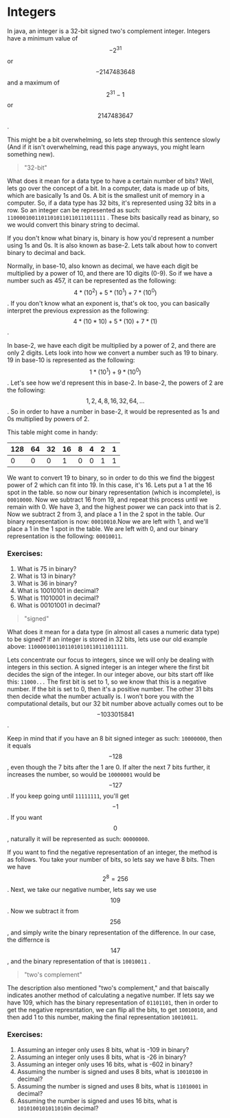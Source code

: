 # Integers

In java, an integer is a 32-bit signed two's complement integer. Integers have a minimum value of $$-2^{31}$$ or $$ -2147483648$$ and a maximum of $$2^{31} - 1$$ or $$2147483647$$.

This might be a bit overwhelming, so lets step through this sentence slowly \(And if it isn't overwhelming, read this page anyways, you might learn something new\).

> "32-bit"

What does it mean for a data type to have a certain number of bits? Well, lets go over the concept of a bit. In a computer, data is made up of bits, which are basically 1s and 0s. A bit is the smallest unit of memory in a computer. So, if a data type has 32 bits, it's represented using 32 bits in a row. So an integer can be represented as such: `11000010011011010110110111011111` . These bits basically read as binary, so we would convert this binary string to decimal.

If you don't know what binary is, binary is how you'd represent a number using 1s and 0s. It is also known as base-2. Lets talk about how to convert binary to decimal and back.

Normally, in base-10, also known as decimal, we have each digit be multiplied by a power of 10, and there are 10 digits \(0-9\). So if we have a number such as 457, it can be represented as the following: $$4*(10^2) + 5*(10^1) + 7*(10^0)$$. If you don't know what an exponent is, that's ok too, you can basically interpret the previous expression as the following:$$4*(10*10) + 5*(10) + 7*(1)$$.

In base-2, we have each digit be multiplied by a power of 2, and there are only 2 digits. Lets look into how we convert a number such as 19 to binary. 19 in base-10 is represented as the following: $$1*(10^1) + 9*(10^0)$$. Let's see how we'd represent this in base-2. In base-2, the powers of 2 are the following: $$1, 2, 4, 8, 16, 32, 64, ...$$ . So in order to have a number in base-2, it would be represented as 1s and 0s multiplied by powers of 2.

This table might come in handy:

| 128 | 64 | 32 | 16 | 8 | 4 | 2 | 1 |
| :--- | :--- | :--- | :--- | :--- | :--- | :--- | :--- |
| 0 | 0 | 0 | 1 | 0 | 0 | 1 | 1 |

We want to convert 19 to binary, so in order to do this we find the biggest power of 2 which can fit into 19. In this case, it's 16. Lets put a 1 at the 16 spot in the table. so now our binary representation \(which is incomplete\), is `00010000`. Now we subtract 16 from 19, and repeat this process until we remain with 0. We have 3, and the highest power we can pack into that is 2. Now we subtract 2 from 3, and place a 1 in the 2 spot in the table. Our binary representation is now: `00010010`.Now we are left with 1, and we'll place a 1 in the 1 spot in the table. We are left with 0, and our binary representation is the following: `00010011`.

### Exercises:

1. What is 75 in binary?
2. What is 13 in binary?
3. What is 36 in binary?
4. What is 10010101 in decimal?
5. What is 11010001 in decimal?
6. What is 00101001 in decimal?

> "signed"

What does it mean for a data type \(in almost all cases a numeric data type\) to be signed? If an integer is stored in 32 bits, lets use our old example above: `11000010011011010110110111011111`.

Lets concentrate our focus to integers, since we will only be dealing with integers in this section. A signed integer is an integer where the first bit decides the sign of the integer. In our integer above, our bits start off like this: `11000...` The first bit is set to 1, so we know that this is a negative number. If the bit is set to 0, then it's a positive number. The other 31 bits then decide what the number actually is. I won't bore you with the computational details, but our 32 bit number above actually comes out to be $$-1033015841$$.

Keep in mind that if you have an 8 bit signed integer as such: `10000000`, then it equals $$-128$$, even though the 7 bits after the 1 are 0. If alter the next 7 bits further, it increases the number, so would be `10000001` would be $$-127$$. If you keep going until `11111111`, you'll get $$-1$$. If you want $$0$$, naturally it will be represented as such: `00000000`.

If you want to find the negative representation of an integer, the method is as follows. You take your number of bits, so lets say we have 8 bits. Then we have $$2^{8} = 256$$. Next, we take our negative number, lets say we use $$109$$. Now we subtract it from $$256$$, and simply write the binary representation of the difference. In our case, the differnce is $$147$$, and the binary representation of that is `10010011` .

> "two's complement"

The description also mentioned "two's complement," and that baiscally indicates another method of calculating a negative number. If lets say we have 109, which has the binary representation of `01101101`, then in order to get the negative represntation, we can flip all the bits, to get `10010010`, and then add 1 to this number, making the final representation `10010011`.

### Exercises:

1. Assuming an integer only uses 8 bits, what is -109 in binary?
2. Assuming an integer only uses 8 bits, what is -26 in binary?
3. Assuming an integer only uses 16 bits, what is -602 in binary?
4. Assuming the number is signed and uses 8 bits, what is `10010100` in decimal?
5. Assuming the number is signed and uses 8 bits, what is `11010001` in decimal?
6. Assuming the number is signed and uses 16 bits, what is `1010100101011010`in decimal?



